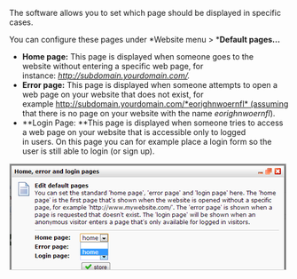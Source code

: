 The software allows you to set which page should be displayed in
specific cases.

You can configure these pages under *Website menu \> ***Default
pages...**

-   **Home page:** This page is displayed when someone goes to the
    website without entering a specific web page, for
    instance: *http://subdomain.yourdomain.com/.*
-   **Error page:** This page is displayed when someone attempts to open
    a web page on your website that does not exist, for
    example http://subdomain.yourdomain.com/*eorighnwoernfl* (assuming
    that there is no page on your website with the
    name *eorighnwoernfl*).
-   **Login Page: **This page is displayed when someone tries to access
    a web page on your website that is accessible only to logged
    in users. On this page you can for example place a login form so the
    user is still able to login (or sign up).

![](../images/website-default-pages.png)
